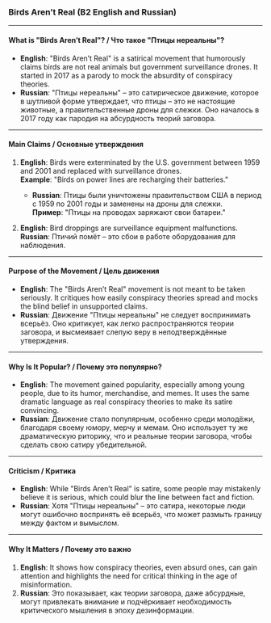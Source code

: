 ### **Birds Aren’t Real (B2 English and Russian)**

---

#### **What is "Birds Aren’t Real"? / Что такое "Птицы нереальны"?**

- **English**: "Birds Aren’t Real" is a satirical movement that humorously claims birds are not real animals but government surveillance drones. It started in 2017 as a parody to mock the absurdity of conspiracy theories.  
- **Russian**: "Птицы нереальны" – это сатирическое движение, которое в шутливой форме утверждает, что птицы – это не настоящие животные, а правительственные дроны для слежки. Оно началось в 2017 году как пародия на абсурдность теорий заговора.

---

#### **Main Claims / Основные утверждения**

1. **English**: Birds were exterminated by the U.S. government between 1959 and 2001 and replaced with surveillance drones.  
   **Example**: "Birds on power lines are recharging their batteries."  
   - **Russian**: Птицы были уничтожены правительством США в период с 1959 по 2001 годы и заменены на дроны для слежки.  
     **Пример**: "Птицы на проводах заряжают свои батареи."

2. **English**: Bird droppings are surveillance equipment malfunctions.  
   **Russian**: Птичий помёт – это сбои в работе оборудования для наблюдения.  

---

#### **Purpose of the Movement / Цель движения**

- **English**: The "Birds Aren’t Real" movement is not meant to be taken seriously. It critiques how easily conspiracy theories spread and mocks the blind belief in unsupported claims.  
- **Russian**: Движение "Птицы нереальны" не следует воспринимать всерьёз. Оно критикует, как легко распространяются теории заговора, и высмеивает слепую веру в неподтверждённые утверждения.

---

#### **Why Is It Popular? / Почему это популярно?**

- **English**: The movement gained popularity, especially among young people, due to its humor, merchandise, and memes. It uses the same dramatic language as real conspiracy theories to make its satire convincing.  
- **Russian**: Движение стало популярным, особенно среди молодёжи, благодаря своему юмору, мерчу и мемам. Оно использует ту же драматическую риторику, что и реальные теории заговора, чтобы сделать свою сатиру убедительной.

---

#### **Criticism / Критика**

- **English**: While "Birds Aren’t Real" is satire, some people may mistakenly believe it is serious, which could blur the line between fact and fiction.  
- **Russian**: Хотя "Птицы нереальны" – это сатира, некоторые люди могут ошибочно воспринять её всерьёз, что может размыть границу между фактом и вымыслом.

---

#### **Why It Matters / Почему это важно**

1. **English**: It shows how conspiracy theories, even absurd ones, can gain attention and highlights the need for critical thinking in the age of misinformation.  
2. **Russian**: Это показывает, как теории заговора, даже абсурдные, могут привлекать внимание и подчёркивает необходимость критического мышления в эпоху дезинформации.
